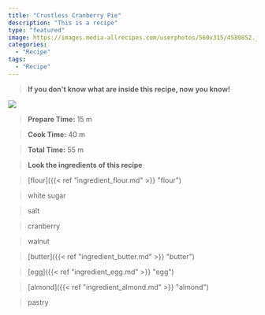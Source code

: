 ```yaml
---
title: "Crustless Cranberry Pie"
description: "This is a recipe"
type: "featured"
image: https://images.media-allrecipes.com/userphotos/560x315/4580852.jpg
categories: 
  - "Recipe"
tags: 
  - "Recipe"
---
```



>**If you don't know what are inside this recipe, now you know!**

![](../images/Recipes-Banner.jpg)
> **Prepare Time:** 15 m


> **Cook Time:** 40 m


> **Total Time:** 55 m

> **Look the ingredients of this recipe**

> [flour]({{< ref "ingredient_flour.md" >}} "flour")

> white sugar

> salt

> cranberry

> walnut

> [butter]({{< ref "ingredient_butter.md" >}} "butter")

> [egg]({{< ref "ingredient_egg.md" >}} "egg")

> [almond]({{< ref "ingredient_almond.md" >}} "almond")

> pastry

